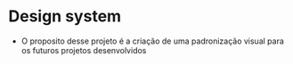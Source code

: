 # Design system
- O proposito desse projeto é a criação de uma padronização visual para os futuros projetos desenvolvidos
